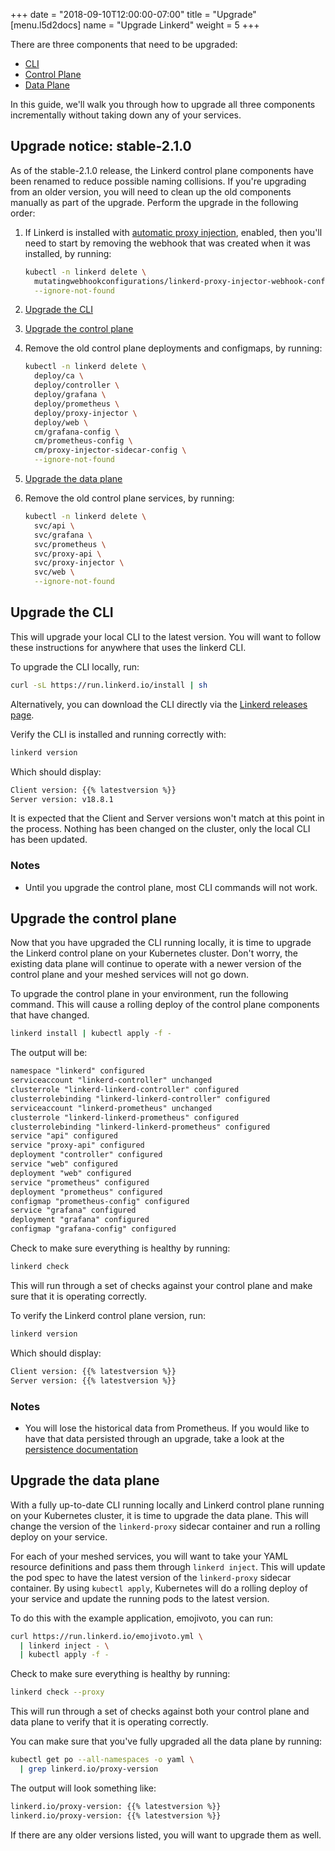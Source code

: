 +++
date = "2018-09-10T12:00:00-07:00"
title = "Upgrade"
[menu.l5d2docs]
  name = "Upgrade Linkerd"
  weight = 5
+++

There are three components that need to be upgraded:

- [CLI](/2/architecture#cli)
- [Control Plane](/2/architecture#control-plane)
- [Data Plane](/2/architecture#data-plane)

In this guide, we'll walk you through how to upgrade all three components
incrementally without taking down any of your services.

## Upgrade notice: stable-2.1.0

As of the stable-2.1.0 release, the Linkerd control plane components have been
renamed to reduce possible naming collisions. If you're upgrading from an older
version, you will need to clean up the old components manually as part of the
upgrade. Perform the upgrade in the following order:

1. If Linkerd is installed with [automatic proxy injection](/2/proxy-injection),
  enabled, then you'll need to start by removing the webhook that was created
  when it was installed, by running:

    ```bash
    kubectl -n linkerd delete \
      mutatingwebhookconfigurations/linkerd-proxy-injector-webhook-config \
      --ignore-not-found
    ```

1. [Upgrade the CLI](#upgrade-the-cli)

1. [Upgrade the control plane](#upgrade-the-control-plane)

1. Remove the old control plane deployments and configmaps, by running:

    ```bash
    kubectl -n linkerd delete \
      deploy/ca \
      deploy/controller \
      deploy/grafana \
      deploy/prometheus \
      deploy/proxy-injector \
      deploy/web \
      cm/grafana-config \
      cm/prometheus-config \
      cm/proxy-injector-sidecar-config \
      --ignore-not-found
    ```

1. [Upgrade the data plane](#upgrade-the-data-plane)

1. Remove the old control plane services, by running:

    ```bash
    kubectl -n linkerd delete \
      svc/api \
      svc/grafana \
      svc/prometheus \
      svc/proxy-api \
      svc/proxy-injector \
      svc/web \
      --ignore-not-found
    ```

## Upgrade the CLI

This will upgrade your local CLI to the latest version. You will want to follow
these instructions for anywhere that uses the linkerd CLI.

To upgrade the CLI locally, run:

```bash
curl -sL https://run.linkerd.io/install | sh
```

Alternatively, you can download the CLI directly via the
[Linkerd releases page](https://github.com/linkerd/linkerd2/releases/).

Verify the CLI is installed and running correctly with:

```bash
linkerd version
```

Which should display:

```bash
Client version: {{% latestversion %}}
Server version: v18.8.1
```

It is expected that the Client and Server versions won't match at this point in
the process. Nothing has been changed on the cluster, only the local CLI has
been updated.

### Notes

- Until you upgrade the control plane, most CLI commands will not work.

## Upgrade the control plane

Now that you have upgraded the CLI running locally, it is time to upgrade the
Linkerd control plane on your Kubernetes cluster. Don't worry, the existing data
plane will continue to operate with a newer version of the control plane and
your meshed services will not go down.

To upgrade the control plane in your environment, run the following command.
This will cause a rolling deploy of the control plane components that have
changed.

```bash
linkerd install | kubectl apply -f -
```

The output will be:

```txt
namespace "linkerd" configured
serviceaccount "linkerd-controller" unchanged
clusterrole "linkerd-linkerd-controller" configured
clusterrolebinding "linkerd-linkerd-controller" configured
serviceaccount "linkerd-prometheus" unchanged
clusterrole "linkerd-linkerd-prometheus" configured
clusterrolebinding "linkerd-linkerd-prometheus" configured
service "api" configured
service "proxy-api" configured
deployment "controller" configured
service "web" configured
deployment "web" configured
service "prometheus" configured
deployment "prometheus" configured
configmap "prometheus-config" configured
service "grafana" configured
deployment "grafana" configured
configmap "grafana-config" configured
```

Check to make sure everything is healthy by running:

```bash
linkerd check
```

This will run through a set of checks against your control plane and make sure
that it is operating correctly.

To verify the Linkerd control plane version, run:

```bash
linkerd version
```

Which should display:

```txt
Client version: {{% latestversion %}}
Server version: {{% latestversion %}}
```

### Notes

- You will lose the historical data from Prometheus. If you would like to have
  that data persisted through an upgrade, take a look at the
  [persistence documentation](/2/observability/prometheus/#exporting-metrics)

## Upgrade the data plane

With a fully up-to-date CLI running locally and Linkerd control plane running on
your Kubernetes cluster, it is time to upgrade the data plane. This will change
the version of the `linkerd-proxy` sidecar container and run a rolling deploy on
your service.

For each of your meshed services, you will want to take your YAML resource
definitions and pass them through `linkerd inject`. This will update the pod
spec to have the latest version of the `linkerd-proxy` sidecar container. By
using `kubectl apply`, Kubernetes will do a rolling deploy of your service and
update the running pods to the latest version.

To do this with the example application, emojivoto, you can run:

```bash
curl https://run.linkerd.io/emojivoto.yml \
  | linkerd inject - \
  | kubectl apply -f -
```

Check to make sure everything is healthy by running:

```bash
linkerd check --proxy
```

This will run through a set of checks against both your control plane and data
plane to verify that it is operating correctly.

You can make sure that you've fully upgraded all the data plane by running:

```bash
kubectl get po --all-namespaces -o yaml \
  | grep linkerd.io/proxy-version
```

The output will look something like:

```txt
linkerd.io/proxy-version: {{% latestversion %}}
linkerd.io/proxy-version: {{% latestversion %}}
```

If there are any older versions listed, you will want to upgrade them as well.
